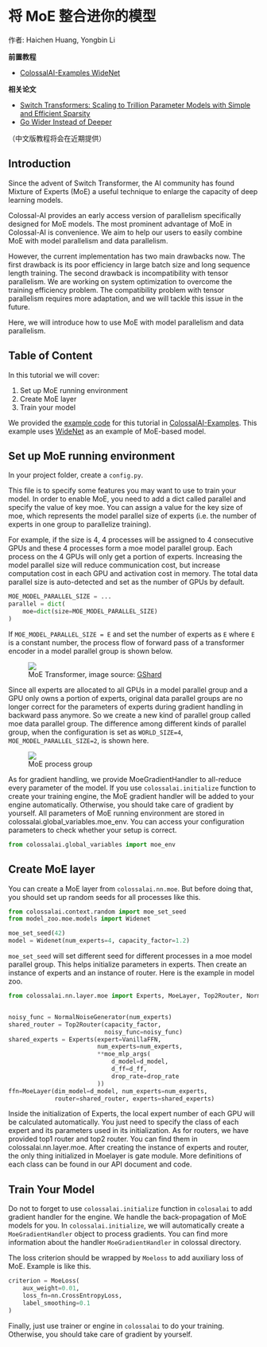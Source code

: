 # 将 MoE 整合进你的模型

作者: Haichen Huang, Yongbin Li

**前置教程**
- [ColossalAI-Examples WideNet](https://github.com/hpcaitech/ColossalAI-Examples/tree/main/image/widenet)

**相关论文**
- [Switch Transformers: Scaling to Trillion Parameter Models with Simple and Efficient Sparsity](https://arxiv.org/abs/2101.03961)
- [Go Wider Instead of Deeper](https://arxiv.org/abs/2107.11817)

（中文版教程将会在近期提供）

## Introduction

Since the advent of Switch Transformer, the AI community has found Mixture of Experts (MoE) a useful technique to enlarge the capacity of deep learning models.

Colossal-AI provides an early access version of parallelism specifically designed for MoE models.
The most prominent advantage of MoE in Colossal-AI is convenience.
We aim to help our users to easily combine MoE with model parallelism and data parallelism.

However, the current implementation has two main drawbacks now.
The first drawback is its poor efficiency in large batch size and long sequence length training.
The second drawback is incompatibility with tensor parallelism.
We are working on system optimization to overcome the training efficiency problem.
The compatibility problem with tensor parallelism requires more adaptation, and we will tackle this issue in the future.

Here, we will introduce how to use MoE with model parallelism and data parallelism.

## Table of Content
In this tutorial we will cover:
1. Set up MoE running environment
2. Create MoE layer
3. Train your model

We provided the [example code](https://github.com/hpcaitech/ColossalAI-Examples/tree/main/image/widenet) for this tutorial in [ColossalAI-Examples](https://github.com/hpcaitech/ColossalAI-Examples).
This example uses [WideNet](https://arxiv.org/abs/2107.11817) as an example of MoE-based model.


## Set up MoE running environment
In your project folder, create a `config.py`.

This file is to specify some features you may want to use to train your model.
In order to enable MoE, you need to add a dict called parallel and specify the value of key moe.
You can assign a value for the key size of moe, which represents the model parallel size of experts (i.e. the number of experts in one group to parallelize training).

For example, if the size is 4, 4 processes will be assigned to 4 consecutive GPUs and these 4 processes form a moe model parallel group.
Each process on the 4 GPUs will only get a portion of experts. Increasing the model parallel size will reduce communication cost, but increase computation cost in each GPU and activation cost in memory.
The total data parallel size is auto-detected and set as the number of GPUs by default.

```python
MOE_MODEL_PARALLEL_SIZE = ...
parallel = dict(
    moe=dict(size=MOE_MODEL_PARALLEL_SIZE)
)
```

If `MOE_MODEL_PARALLEL_SIZE = E` and set the number of experts as `E` where `E` is a constant number, the process flow of forward pass of a transformer encoder in a model parallel group is shown below.

<figure style={{textAlign: "center"}}>
<img src="https://s2.loli.net/2022/01/28/oI59QcxdteKUTks.png"/>
<figcaption>MoE Transformer, image source: <a href="https://arxiv.org/abs/2006.16668">GShard</a></figcaption>
</figure>

Since all experts are allocated to all GPUs in a model parallel group and a GPU only owns a portion of experts,
original data parallel groups are no longer correct for the parameters of experts during gradient handling in backward pass anymore.
So we create a new kind of parallel group called moe data parallel group.
The difference among different kinds of parallel group, when the configuration is set as `WORLD_SIZE=4`,
`MOE_MODEL_PARALLEL_SIZE=2`, is shown here.

<figure style={{textAlign: "center"}}>
<img src="https://s2.loli.net/2022/01/28/Sn8FpmQPKIiBEq2.png"/>
<figcaption>MoE process group</figcaption>
</figure>


As for gradient handling, we provide MoeGradientHandler to all-reduce every parameter of the model.
If you use `colossalai.initialize` function to create your training engine, the MoE gradient handler will be added to your engine automatically.
Otherwise, you should take care of gradient by yourself.
All parameters of MoE running environment are stored in colossalai.global_variables.moe_env.
You can access your configuration parameters to check whether your setup is correct.
```python
from colossalai.global_variables import moe_env
```

## Create MoE layer
You can create a MoE layer from `colossalai.nn.moe`.
But before doing that, you should set up random seeds for all processes like this.

```python
from colossalai.context.random import moe_set_seed
from model_zoo.moe.models import Widenet

moe_set_seed(42)
model = Widenet(num_experts=4, capacity_factor=1.2)
```

`moe_set_seed` will set different seed for different processes in a moe model parallel group.
This helps initialize parameters in experts.
Then create an instance of experts and an instance of router.
Here is the example in model zoo.

```python
from colossalai.nn.layer.moe import Experts, MoeLayer, Top2Router, NormalNoiseGenerator


noisy_func = NormalNoiseGenerator(num_experts)
shared_router = Top2Router(capacity_factor,
                           noisy_func=noisy_func)
shared_experts = Experts(expert=VanillaFFN,
                         num_experts=num_experts,
                         **moe_mlp_args(
                             d_model=d_model,
                             d_ff=d_ff,
                             drop_rate=drop_rate
                         ))
ffn=MoeLayer(dim_model=d_model, num_experts=num_experts,
             router=shared_router, experts=shared_experts)
```

Inside the initialization of Experts, the local expert number of each GPU will be calculated automatically. You just need to specify the class of each expert and its parameters used in its initialization. As for routers, we have provided top1 router and top2 router. You can find them in colossalai.nn.layer.moe. After creating the instance of experts and router, the only thing initialized in Moelayer is gate module. More definitions of each class can be found in our API document and code.


## Train Your Model
Do not to forget to use `colossalai.initialize` function in `colosalai` to add gradient handler for the engine.
We handle the back-propagation of MoE models for you.
In `colossalai.initialize`, we will automatically create a `MoeGradientHandler` object to process gradients.
You can find more information about the handler `MoeGradientHandler` in colossal directory.

The loss criterion should be wrapped by `Moeloss` to add auxiliary loss of MoE. Example is like this.
```python
criterion = MoeLoss(
    aux_weight=0.01,
    loss_fn=nn.CrossEntropyLoss,
    label_smoothing=0.1
)
```

Finally, just use trainer or engine in `colossalai` to do your training.
Otherwise, you should take care of gradient by yourself.
